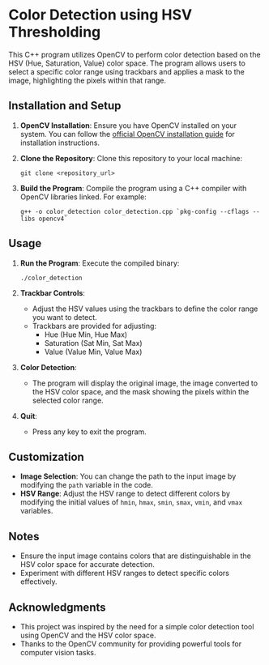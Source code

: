 # Color Detection using HSV Thresholding

This C++ program utilizes OpenCV to perform color detection based on the HSV (Hue, Saturation, Value) color space. The program allows users to select a specific color range using trackbars and applies a mask to the image, highlighting the pixels within that range.

## Installation and Setup
1. **OpenCV Installation**: Ensure you have OpenCV installed on your system. You can follow the [official OpenCV installation guide](https://docs.opencv.org/master/d7/d9f/tutorial_linux_install.html) for installation instructions.

2. **Clone the Repository**: Clone this repository to your local machine:
    ```
    git clone <repository_url>
    ```

3. **Build the Program**: Compile the program using a C++ compiler with OpenCV libraries linked. For example:
    ```
    g++ -o color_detection color_detection.cpp `pkg-config --cflags --libs opencv4`
    ```

## Usage
1. **Run the Program**: Execute the compiled binary:
    ```
    ./color_detection
    ```

2. **Trackbar Controls**:
   - Adjust the HSV values using the trackbars to define the color range you want to detect.
   - Trackbars are provided for adjusting:
     - Hue (Hue Min, Hue Max)
     - Saturation (Sat Min, Sat Max)
     - Value (Value Min, Value Max)

3. **Color Detection**:
   - The program will display the original image, the image converted to the HSV color space, and the mask showing the pixels within the selected color range.

4. **Quit**:
   - Press any key to exit the program.

## Customization
- **Image Selection**: You can change the path to the input image by modifying the `path` variable in the code.
- **HSV Range**: Adjust the HSV range to detect different colors by modifying the initial values of `hmin`, `hmax`, `smin`, `smax`, `vmin`, and `vmax` variables.

## Notes
- Ensure the input image contains colors that are distinguishable in the HSV color space for accurate detection.
- Experiment with different HSV ranges to detect specific colors effectively.

## Acknowledgments
- This project was inspired by the need for a simple color detection tool using OpenCV and the HSV color space.
- Thanks to the OpenCV community for providing powerful tools for computer vision tasks.
